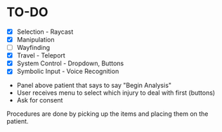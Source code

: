 # TO-DO
- [X] Selection - Raycast
- [X] Manipulation
- [ ] Wayfinding
- [X] Travel - Teleport
- [X] System Control - Dropdown, Buttons
- [X] Symbolic Input - Voice Recognition

- Panel above patient that says to say "Begin Analysis"
- User receives menu to select which injury to deal with first (buttons)
- Ask for consent

Procedures are done by picking up the items and placing them on the patient.
